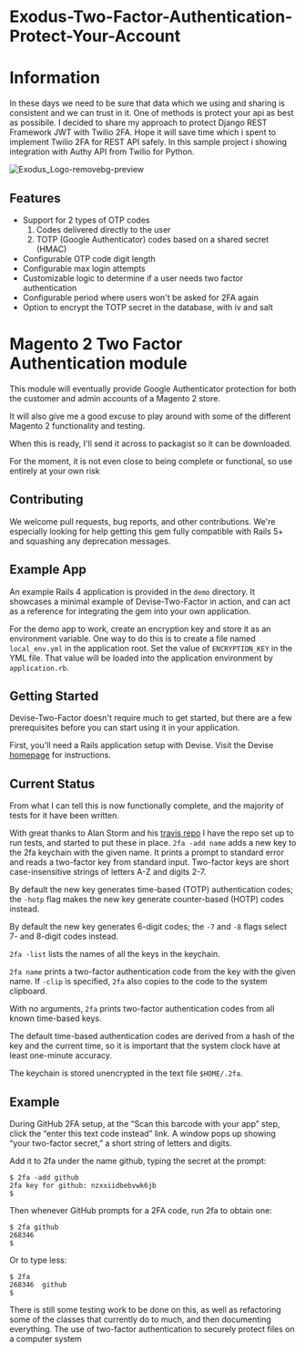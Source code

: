 # Exodus-Two-Factor-Authentication-Protect-Your-Account

# Information
In these days we need to be sure that data which we using and sharing is consistent and we can trust in it. One of methods is protect your api as best as possibile. I decided to share my approach to protect Django REST Framework JWT with Twilio 2FA. Hope it will save time which i spent to implement Twilio 2FA for REST API safely. In this sample project i showing integration with Authy API from Twilio for Python.

![Exodus_Logo-removebg-preview](https://user-images.githubusercontent.com/106811566/171853360-e2a350e4-76f5-49f1-8962-f11034941d87.png)


## Features

* Support for 2 types of OTP codes
    1. Codes delivered directly to the user
    2. TOTP (Google Authenticator) codes based on a shared secret (HMAC)
* Configurable OTP code digit length
* Configurable max login attempts
* Customizable logic to determine if a user needs two factor authentication
* Configurable period where users won't be asked for 2FA again
* Option to encrypt the TOTP secret in the database, with iv and salt

Magento 2 Two Factor Authentication module
==========================================
 
This module will eventually provide Google Authenticator protection for both the customer and admin accounts of a 
Magento 2 store.

It will also give me a good excuse to play around with some of the different Magento 2 functionality and testing.

When this is ready, I'll send it across to packagist so it can be downloaded. 
 
For the moment, it is not even close to being complete or functional, so use entirely at your own risk

## Contributing
We welcome pull requests, bug reports, and other contributions. We're especially looking for help getting this gem fully compatible with Rails 5+ and squashing any deprecation messages.

## Example App
An example Rails 4 application is provided in the `demo` directory. It showcases a minimal example of Devise-Two-Factor in action, and can act as a reference for integrating the gem into your own application.

For the demo app to work, create an encryption key and store it as an environment variable. One way to do this is to create a file named `local_env.yml` in the application root. Set the value of `ENCRYPTION_KEY` in the YML file. That value will be loaded into the application environment by `application.rb`.

## Getting Started
Devise-Two-Factor doesn't require much to get started, but there are a few prerequisites before you can start using it in your application.

First, you'll need a Rails application setup with Devise. Visit the Devise [homepage](https://github.com/plataformatec/devise) for instructions.
 
Current Status
--------------

From what I can tell this is now functionally complete, and the majority of tests for it have been written.

With great thanks to Alan Storm and his [travis repo](https://github.com/astorm/magento2-travis) I have the repo set up 
to run tests, and started to put these in place.
`2fa -add name` adds a new key to the 2fa keychain with the given name. It
prints a prompt to standard error and reads a two-factor key from standard
input. Two-factor keys are short case-insensitive strings of letters A-Z and
digits 2-7.

By default the new key generates time-based (TOTP) authentication codes; the
`-hotp` flag makes the new key generate counter-based (HOTP) codes instead.

By default the new key generates 6-digit codes; the `-7` and `-8` flags select
7- and 8-digit codes instead.

`2fa -list` lists the names of all the keys in the keychain.

`2fa name` prints a two-factor authentication code from the key with the
given name. If `-clip` is specified, `2fa` also copies to the code to the system
clipboard.

With no arguments, `2fa` prints two-factor authentication codes from all
known time-based keys.

The default time-based authentication codes are derived from a hash of the
key and the current time, so it is important that the system clock have at
least one-minute accuracy.

The keychain is stored unencrypted in the text file `$HOME/.2fa`.

## Example

During GitHub 2FA setup, at the “Scan this barcode with your app” step,
click the “enter this text code instead” link. A window pops up showing
“your two-factor secret,” a short string of letters and digits.

Add it to 2fa under the name github, typing the secret at the prompt:

    $ 2fa -add github
    2fa key for github: nzxxiidbebvwk6jb
    $

Then whenever GitHub prompts for a 2FA code, run 2fa to obtain one:

    $ 2fa github
    268346
    $

Or to type less:

    $ 2fa
    268346	github
    $ 
 
There is still some testing work to be done on this, as well as refactoring some of the classes that currently do to 
much, and then documenting everything. The use of two-factor authentication to securely protect files on a computer system 
